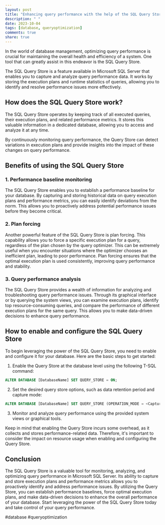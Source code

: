 ```yaml
---
layout: post
title: "Enhancing query performance with the help of the SQL Query Store"
description: " "
date: 2023-10-04
tags: [database, queryoptimization]
comments: true
share: true
---
```


In the world of database management, optimizing query performance is crucial for maintaining the overall health and efficiency of a system. One tool that can greatly assist in this endeavor is the SQL Query Store.

The SQL Query Store is a feature available in Microsoft SQL Server that enables you to capture and analyze query performance data. It works by storing the execution plans and runtime statistics of queries, allowing you to identify and resolve performance issues more effectively.

## How does the SQL Query Store work?

The SQL Query Store operates by keeping track of all executed queries, their execution plans, and related performance metrics. It stores this valuable information in a dedicated database, allowing you to access and analyze it at any time.

By continuously monitoring query performance, the Query Store can detect variations in execution plans and provide insights into the impact of these changes on query performance.

## Benefits of using the SQL Query Store

### 1. Performance baseline monitoring

The SQL Query Store enables you to establish a performance baseline for your database. By capturing and storing historical data on query execution plans and performance metrics, you can easily identify deviations from the norm. This allows you to proactively address potential performance issues before they become critical.

### 2. Plan forcing

Another powerful feature of the SQL Query Store is plan forcing. This capability allows you to force a specific execution plan for a query, regardless of the plan chosen by the query optimizer. This can be extremely useful when you encounter situations where the optimizer chooses an inefficient plan, leading to poor performance. Plan forcing ensures that the optimal execution plan is used consistently, improving query performance and stability.

### 3. Query performance analysis

The SQL Query Store provides a wealth of information for analyzing and troubleshooting query performance issues. Through its graphical interface or by querying the system views, you can examine execution plans, identify top resource-consuming queries, and compare the performance of different execution plans for the same query. This allows you to make data-driven decisions to enhance query performance.

## How to enable and configure the SQL Query Store

To begin leveraging the power of the SQL Query Store, you need to enable and configure it for your database. Here are the basic steps to get started:

1. Enable the Query Store at the database level using the following T-SQL command:
```sql
ALTER DATABASE [DatabaseName] SET QUERY_STORE = ON;
```

2. Set the desired query store options, such as data retention period and capture mode:
```sql
ALTER DATABASE [DatabaseName] SET QUERY_STORE (OPERATION_MODE = <CaptureMode>, DATA_FLUSH_INTERVAL_SECONDS = <Interval>);
```

3. Monitor and analyze query performance using the provided system views or graphical tools.

Keep in mind that enabling the Query Store incurs some overhead, as it collects and stores performance-related data. Therefore, it's important to consider the impact on resource usage when enabling and configuring the Query Store.

## Conclusion

The SQL Query Store is a valuable tool for monitoring, analyzing, and optimizing query performance in Microsoft SQL Server. Its ability to capture and store execution plans and performance metrics allows you to proactively identify and address performance issues. By utilizing the Query Store, you can establish performance baselines, force optimal execution plans, and make data-driven decisions to enhance the overall performance of your database. Start leveraging the power of the SQL Query Store today and take control of your query performance.

#database #queryoptimization